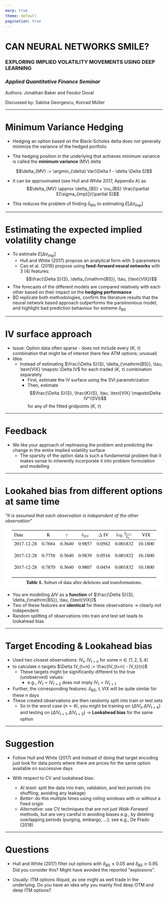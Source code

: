 ```yaml
---
marp: true
theme: default
pagination: true
---
```


# CAN NEURAL NETWORKS SMILE? 
### EXPLORING IMPLIED VOLATILITY MOVEMENTS USING DEEP LEARNING
### *Applied Quantitative Finance Seminar*

Authors: Jonathan Baker and Feodor Doval

Discussed by: Sabina Georgescu, Konrad Müller

---
# Minimum Variance Hedging

* Hedging an option based on the Black-Scholes delta does not generally minimize the variance of the hedged portfolio

* The hedging position in the underlying that achieves minimum variance is called the **minimum variance** (MV) delta

$$\delta_{MV} := \argmin_{\delta} Var(\Delta f - \delta \Delta S)$$

* It can be approximated (see Hull and White 2017, Appendix A) as 
$$\delta_{MV} \approx \delta_{BS} + \nu_{BS} \frac{\partial E[\sigma_{imp}]}{\partial S}$$


* This reduces the problem of finding $\delta_{MV}$ to estimating $E[\Delta \sigma_{imp}]$

---

# Estimating the expected implied volatility change

* To estimate $E[\Delta \sigma_{imp}]$
    * Hull and White (2017) propose an analytical form with 3-parameters
    * Cao et al. (2018) propose using **feed-forward neural networks** with 3 (4) features: 
    $$\frac{\Delta S}{S}, \delta_{\mathrm{BS}}, \tau, (\text{VIX})$$
* The forecasts of the different models are compared relatively with each other based on their impact on the **hedging performance**
* BD replicate both methodologies, confirm the literature results that the neural network based approach outperforms the parsimonious model, and highlight bad prediction behaviour for extreme $\delta_{BS}$

---
# IV surface approach

* Issue: Option data often sparse - does not include every ($K$, $\tau$) combination that might be of interest (here few ATM options; unusual)
* Idea:
    * Instead of estimating $\frac{\Delta S}{S}, \delta_{\mathrm{BS}}, \tau, \text{VIX} \mapsto \Delta IV$ for each traded ($K$, $\tau$) combination separately
        * First, estimate the IV surface using the SVI parametrization
        * Then, estimate 
        $$\frac{\Delta S}{S}, \frac{K}{S}, \tau, \text{VIX} \mapsto\Delta IV^{SVI}$$ 
        for any of the fitted gridpoints ($K$, $\tau$)
    

---
# Feedback

* We like your approach of rephrasing the problem and predicting the change in the entire implied volatility surface
    * The sparsity of the option data is such a fundamental problem that it makes sense to inherently incorporate it into problem formulation and modelling

---
# Lookahed bias from different options at same time

*"It is assumed that each observation is independent of the other observation"*


<center>

![width:20cm](table_1.png)

</center>

* You are modelling $\Delta IV$ as a **function** of $\frac{\Delta S}{S}, \delta_{\mathrm{BS}}, \tau, (\text{VIX})$
* Two of these features are **identical** for these observations $\rightarrow$ clearly not independent
* Random splitting of observations into train and test set leads to lookahead bias 

---

# Target Encoding & Lookahead bias

* Used two closest observations: $IV_t$, $IV_{t+n}$ for some $n \in \{1, 2, 3, 4\}$ 
* to calculate $n$ targets $\Delta IV_{t+n} := \frac{IV_{t+n} - IV_t}{n}$
    * These targets might be significantly different to the true (unobserved) values:
        * e.g., $IV_t = IV_{t+2}$ does not imply $IV_t = IV_{t+1}$
* Further, the corresponding features: $\delta_{BS}, \tau, \text{VIX}$ will be quite similar for these $n$ days
* These created observations are then randomly split into train or test sets
    * So in the worst case ($n = 4$), you might be training on $\{\Delta IV_t, \Delta IV_{t+4}\}$ and testing on $\{\Delta IV_{t+1}, \Delta IV_{t+3}\}$ $\rightarrow$ **Lookahead bias** for the same option

---

# Suggestion

* Follow Hull and White (2017) and instead of doing that target encoding just look for data points where there are prices for the same option available on successive days

* With respect to CV and lookahead bias: 
    * *At least*: split the data into train, validation, and test *periods* (no shuffling; avoiding any leakage)
    * *Better*: do this multiple times using rolling windows with or without a fixed origin
    * *Alternative*: use CV techniques that are not just *Walk-Forward* methods, but are very careful in avoiding biases e.g., by deleting overlapping periods (purging, embargo, ...); see e.g., De Prado (2018)

---

# Questions 


* Hull and White (2017) filter out options with $\delta_{BS} \leq 0.05$ and  $\delta_{BS} \geq 0.95$. Did you consider this? Might have avoided the reported "explosions".

* Usually: ITM options illiquid, as one might as well trade in the underlying. Do you have an idea why you mainly find deep OTM and deep ITM options?
